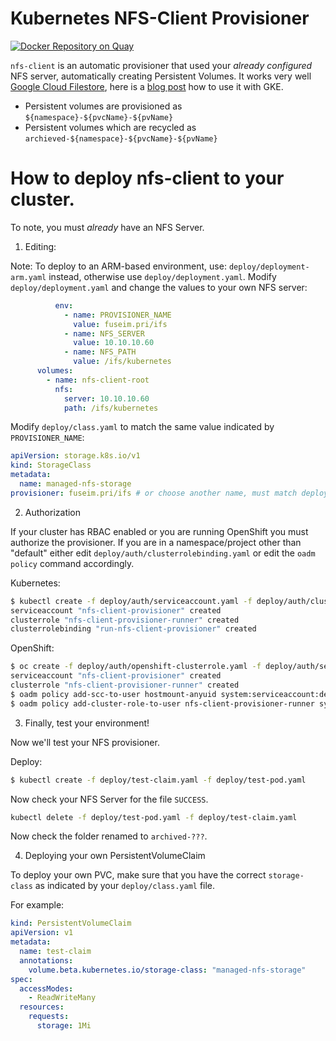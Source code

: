 # Kubernetes NFS-Client Provisioner

[![Docker Repository on Quay](https://quay.io/repository/external_storage/nfs-client-provisioner/status "Docker Repository on Quay")](https://quay.io/repository/external_storage/nfs-client-provisioner)


`nfs-client` is an automatic provisioner that used your *already configured* NFS server, automatically creating Persistent Volumes. It works very well [Google Cloud Filestore](https://cloud.google.com/sdk/gcloud/reference/beta/filestore/), here is a [blog post](https://rimusz.net/how-to-use-google-cloud-filestore-with-gke/) how to use it with GKE.

- Persistent volumes are provisioned as `${namespace}-${pvcName}-${pvName}`
- Persistent volumes which are recycled as `archieved-${namespace}-${pvcName}-${pvName}`

# How to deploy nfs-client to your cluster.

To note, you must *already* have an NFS Server.

1. Editing:

Note: To deploy to an ARM-based environment, use: `deploy/deployment-arm.yaml` instead, otherwise use `deploy/deployment.yaml`.
Modify `deploy/deployment.yaml` and change the values to your own NFS server:


```yaml
          env:
            - name: PROVISIONER_NAME
              value: fuseim.pri/ifs
            - name: NFS_SERVER
              value: 10.10.10.60
            - name: NFS_PATH
              value: /ifs/kubernetes
      volumes:
        - name: nfs-client-root
          nfs:
            server: 10.10.10.60
            path: /ifs/kubernetes
```

Modify `deploy/class.yaml` to match the same value indicated by `PROVISIONER_NAME`:

```yaml
apiVersion: storage.k8s.io/v1
kind: StorageClass
metadata:
  name: managed-nfs-storage
provisioner: fuseim.pri/ifs # or choose another name, must match deployment's env PROVISIONER_NAME'
```

2. Authorization

If your cluster has RBAC enabled or you are running OpenShift you must authorize the provisioner. If you are in a namespace/project other than "default" either edit `deploy/auth/clusterrolebinding.yaml` or edit the `oadm policy` command accordingly.

Kubernetes:

```sh
$ kubectl create -f deploy/auth/serviceaccount.yaml -f deploy/auth/clusterrole.yaml -f deploy/auth/clusterrolebinding.yaml
serviceaccount "nfs-client-provisioner" created
clusterrole "nfs-client-provisioner-runner" created
clusterrolebinding "run-nfs-client-provisioner" created
```

OpenShift:

```sh
$ oc create -f deploy/auth/openshift-clusterrole.yaml -f deploy/auth/serviceaccount.yaml
serviceaccount "nfs-client-provisioner" created
clusterrole "nfs-client-provisioner-runner" created
$ oadm policy add-scc-to-user hostmount-anyuid system:serviceaccount:default:nfs-client-provisioner
$ oadm policy add-cluster-role-to-user nfs-client-provisioner-runner system:serviceaccount:default:nfs-client-provisioner
```

3. Finally, test your environment!

Now we'll test your NFS provisioner.

Deploy:

```sh
$ kubectl create -f deploy/test-claim.yaml -f deploy/test-pod.yaml
```

Now check your NFS Server for the file `SUCCESS`.

```sh
kubectl delete -f deploy/test-pod.yaml -f deploy/test-claim.yaml
```

Now check the folder renamed to `archived-???`.

4. Deploying your own PersistentVolumeClaim

To deploy your own PVC, make sure that you have the correct `storage-class` as indicated by your `deploy/class.yaml` file.

For example:

```yaml
kind: PersistentVolumeClaim
apiVersion: v1
metadata:
  name: test-claim
  annotations:
    volume.beta.kubernetes.io/storage-class: "managed-nfs-storage"
spec:
  accessModes:
    - ReadWriteMany
  resources:
    requests:
      storage: 1Mi
```
